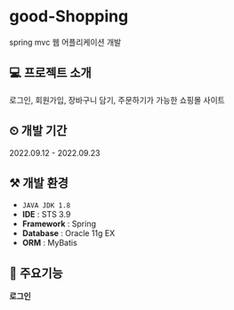 # good-Shopping

spring mvc 웹 어플리케이션 개발

💻 프로젝트 소개
---
로그인, 회원가입, 장바구니 담기, 주문하기가 가능한 쇼핑몰 사이트

⏲ 개발 기간
---
2022.09.12 - 2022.09.23

⚒ 개발 환경
---
- `JAVA JDK 1.8`
- **IDE** : STS 3.9
- **Framework** : Spring
- **Database** : Oracle 11g EX
- **ORM** : MyBatis

🚩 주요기능
---
**로그인**
